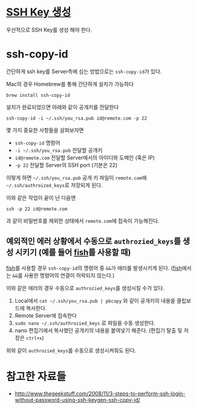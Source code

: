 # [SSH Key 생성](ssh-keygen.md)

우선적으로 SSH Key를 생성 해야 한다.

# ssh-copy-id

간단하게 ssh key를 Server측에 심는 방법으로는 `ssh-copy-id`가 있다.

Mac의 경우 Homebrew를 통해 간단하게 설치가 가능하다

	brew install ssh-copy-id

설치가 완료되었으면 아래와 같이 공개키를 전달한다

	ssh-copy-id -i ~/.ssh/you_rsa.pub id@remote.com -p 22

몇 가지 중요한 사항들을 살펴보자면

- `ssh-copy-id` 명령어
- `-i ~/.ssh/you_rsa.pub` 전달할 공개키
- `id@remote.com` 전달할 Server에서의 아이디와 도메인 (혹은 IP)
- `-p 22` 전달할 Server의 SSH port (기본은 22)

이렇게 하면 `~/.ssh/you_rsa.pub` 공개 키 파일이 `remote.com`에 `~/.ssh/authroized_keys`로 저장되게 된다.

이와 같은 작업이 끝이 난 다음엔

	ssh -p 22 id@remote.com

과 같이 비밀번호를 제외한 상태에서 `remote.com`에 접속이 가능해진다.

## 예외적인 에러 상황에서 수동으로 `authrozied_keys`를 생성 시키기 (예를 들어 [fish]를 사용할 때)

[fish]를 사용할 경우 `ssh-copy-id`의 명령어 중 `&&`가 에러를 발생시키게 된다. ([fish]에서는 `&&`를 사용한 명령어의 연결이 허락되지 않는다.)

이와 같은 에러의 경우 수동으로 `authrozied_keys`를 생성시킬 수가 있다.

1. Local에서 `cat ~/.ssh/you_rsa.pub | pbcopy` 와 같이 공개키의 내용을 클립보드에 복사한다.
1. Remote Server에 접속한다
1. `sudo nano ~/.ssh/authrozied_keys` 로 파일을 수동 생성한다.
1. nano 편집기에서 복사했던 공개키의 내용을 붙여넣기 해준다. (편집기 탈출 및 저장은 `ctrl+x`)

위와 같이 `authrozied_keys`를 수동으로 생성시켜줘도 된다.


# 참고한 자료들

- <http://www.thegeekstuff.com/2008/11/3-steps-to-perform-ssh-login-without-password-using-ssh-keygen-ssh-copy-id/>




[fish]: ../Shell/fish.md
